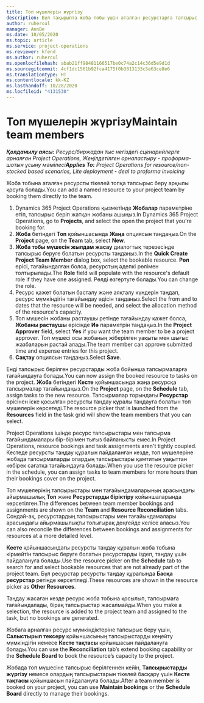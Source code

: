```yaml
---
title: Топ мүшелерін жүргізу
description: Бұл тақырыпта жоба тобы үшін аталған ресурстарға тапсырыс беру және оларды тапсырмаларға тағайындау туралы ақпарат берілген.
author: ruhercul
manager: AnnBe
ms.date: 10/05/2020
ms.topic: article
ms.service: project-operations
ms.reviewer: kfend
ms.author: ruhercul
ms.openlocfilehash: abab21ff98481166517be0c74a2c14c36d5e9d1d
ms.sourcegitcommit: 4cf1dc1561b92fca4175f0b3813133c5e63ce8e6
ms.translationtype: HT
ms.contentlocale: kk-KZ
ms.lasthandoff: 10/28/2020
ms.locfileid: "4131530"
---
```

# <a name="maintain-team-members"></a><span data-ttu-id="ec580-103">Топ мүшелерін жүргізу</span><span class="sxs-lookup"><span data-stu-id="ec580-103">Maintain team members</span></span>

<span data-ttu-id="ec580-104">_**Қолданылу аясы:** Ресурс/биржадан тыс негіздегі сценарийлерге арналған Project Operations, Жеңілдетілген орналастыру - проформа-шотын ұсыну мәмілесі_</span><span class="sxs-lookup"><span data-stu-id="ec580-104">_**Applies To:** Project Operations for resource/non-stocked based scenarios, Lite deployment - deal to proforma invoicing_</span></span>

<span data-ttu-id="ec580-105">Жоба тобына аталған ресурсты тікелей топқа тапсырыс беру арқылы қосуға болады.</span><span class="sxs-lookup"><span data-stu-id="ec580-105">You can add a named resource to your project team by booking them directly to the team.</span></span>

1. <span data-ttu-id="ec580-106">Dynamics 365 Project Operations қызметінде **Жобалар** параметріне өтіп, тапсырыс беріп жатқан жобаны ашыңыз.</span><span class="sxs-lookup"><span data-stu-id="ec580-106">In Dynamics 365 Project Operations, go to **Projects**, and select the open the project that you're booking for.</span></span>
2. <span data-ttu-id="ec580-107">**Жоба** бетіндегі **Топ** қойыншасында **Жаңа** опциясын таңдаңыз.</span><span class="sxs-lookup"><span data-stu-id="ec580-107">On the **Project** page, on the **Team** tab, select **New**.</span></span> 
3. <span data-ttu-id="ec580-108">**Жоба тобы мүшесін жылдам жасау** диалогтық терезесінде тапсырыс беруге болатын ресурсты таңдаңыз.</span><span class="sxs-lookup"><span data-stu-id="ec580-108">In the **Quick Create Project Team Member** dialog box, select the bookable resource.</span></span> <span data-ttu-id="ec580-109">**Рөл** өрісі, тағайындалған болса, ресурстың әдепкі рөлімен толтырылады.</span><span class="sxs-lookup"><span data-stu-id="ec580-109">The **Role** field will populate with the resource's default role if they have one assigned.</span></span> <span data-ttu-id="ec580-110">Рөлді өзгертуге болады.</span><span class="sxs-lookup"><span data-stu-id="ec580-110">You can change the role.</span></span> 
4. <span data-ttu-id="ec580-111">Ресурс қажет болатын басталу және аяқталу күндерін таңдап, ресурс мүмкіндігін тағайындау әдісін таңдаңыз.</span><span class="sxs-lookup"><span data-stu-id="ec580-111">Select the from and to dates that the resource will be needed, and select the allocation method of the resource's capacity.</span></span> 
5. <span data-ttu-id="ec580-112">Топ мүшесін жобаны растаушы ретінде тағайындау қажет болса, **Жобаны растаушы** өрісінде **Иә** параметрін таңдаңыз.</span><span class="sxs-lookup"><span data-stu-id="ec580-112">In the **Project Approver** field, select **Yes** if you want the team member to be a project approver.</span></span> <span data-ttu-id="ec580-113">Топ мүшесі осы жобаның жіберілген уақыты мен шығыс жазбаларын растай алады.</span><span class="sxs-lookup"><span data-stu-id="ec580-113">The team member can approve submitted time and expense entries for this project.</span></span> 
6. <span data-ttu-id="ec580-114">**Сақтау** опциясын таңдаңыз.</span><span class="sxs-lookup"><span data-stu-id="ec580-114">Select **Save**.</span></span>

<span data-ttu-id="ec580-115">Енді тапсырыс берілген ресурстарды жоба бойынша тапсырмаларға тағайындауға болады.</span><span class="sxs-lookup"><span data-stu-id="ec580-115">You can now assign the booked resource to tasks on the project.</span></span> <span data-ttu-id="ec580-116">**Жоба** бетіндегі **Кесте** қойыншасында жаңа ресурсқа тапсырмалар тағайындаңыз.</span><span class="sxs-lookup"><span data-stu-id="ec580-116">On the **Project** page, on the **Schedule** tab, assign tasks to the new resource.</span></span> <span data-ttu-id="ec580-117">Тапсырмалар торындағы **Ресурстар** өрісінен іске қосылған ресурсты таңдау құралы таңдауға болатын топ мүшелерін көрсетеді.</span><span class="sxs-lookup"><span data-stu-id="ec580-117">The resource picker that is launched from the **Resources** field in the task grid will show the team members that you can select.</span></span>


<span data-ttu-id="ec580-118">Project Operations ішінде ресурс тапсырыстары мен тапсырма тағайындамалары бір-бірімен тығыз байланысты емес.</span><span class="sxs-lookup"><span data-stu-id="ec580-118">In Project Operations, resource bookings and task assignments aren't tightly coupled.</span></span> <span data-ttu-id="ec580-119">Кестеде ресурсты таңдау құралын пайдаланған кезде, топ мүшелеріне жобада тапсырмаларды олардың тапсырыстары қамтитын уақыттан көбірек сағатқа тағайындауға болады.</span><span class="sxs-lookup"><span data-stu-id="ec580-119">When you use the resource picker in the schedule, you can assign tasks to team members for more hours than their bookings cover on the project.</span></span>

<span data-ttu-id="ec580-120">Топ мүшелерінің тапсырыстары мен тағайындамаларының арасындағы айырмашылық **Топ** және **Ресурстарды біріктіру** қойыншаларында көрсетілген.</span><span class="sxs-lookup"><span data-stu-id="ec580-120">The differences between team member bookings and assignments are shown on the **Team** and **Resource Reconciliation** tabs.</span></span> <span data-ttu-id="ec580-121">Сондай-ақ, ресурстардың тапсырыстары мен тағайындамалары арасындағы айырмашылықты толығырақ деңгейде келісе аласыз.</span><span class="sxs-lookup"><span data-stu-id="ec580-121">You can also reconcile the differences between bookings and assignments for resources at a more detailed level.</span></span>

<span data-ttu-id="ec580-122">**Кесте** қойыншасындағы ресурсты таңдау құралын жоба тобына кірмейтін тапсырыс беруге болатын ресурстарды іздеп, таңдау үшін пайдалануға болады.</span><span class="sxs-lookup"><span data-stu-id="ec580-122">Use the resource picker on the **Schedule** tab to search for and select bookable resources that are not already part of the project team.</span></span> <span data-ttu-id="ec580-123">Бұл ресурстар ресурсты таңдау құралында **Басқа ресурстар** ретінде көрсетіледі.</span><span class="sxs-lookup"><span data-stu-id="ec580-123">These resources are shown in the resource picker as **Other Resources**.</span></span>

<span data-ttu-id="ec580-124">Таңдау жасаған кезде ресурс жоба тобына қосылып, тапсырмаға тағайындалады, бірақ тапсырыстар жасалмайды.</span><span class="sxs-lookup"><span data-stu-id="ec580-124">When you make a selection, the resource is added to the project team and assigned to the task, but no bookings are generated.</span></span>

<span data-ttu-id="ec580-125">Жобаға арналған ресурс мүмкіндіктеріне тапсырыс беру үшін, **Салыстырып тексеру** қойыншасының тапсырыстарды кеңейту мүмкіндігін немесе **Кесте тақтасы** қойыншасын пайдалануға болады.</span><span class="sxs-lookup"><span data-stu-id="ec580-125">You can use the **Reconciliation** tab’s extend booking capability or the **Schedule Board** to book the resource’s capacity to the project.</span></span>

<span data-ttu-id="ec580-126">Жобада топ мүшесіне тапсырыс берілгеннен кейін, **Тапсырыстарды жүргізу** немесе олардың тапсырыстарын тікелей басқару үшін **Кесте тақтасы** қойыншасын пайдалануға болады.</span><span class="sxs-lookup"><span data-stu-id="ec580-126">After a team member is booked on your project, you can use **Maintain bookings** or the **Schedule Board** directly to manage their bookings.</span></span>
